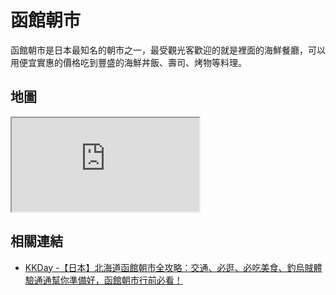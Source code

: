 # 函館朝市

函館朝市是日本最知名的朝市之一，最受觀光客歡迎的就是裡面的海鮮餐廳，可以用便宜實惠的價格吃到豐盛的海鮮丼飯、壽司、烤物等料理。

## 地圖

<iframe src="https://www.google.com/maps/embed?pb=!1m18!1m12!1m3!1d11902.31588706483!2d140.70709101911027!3d41.77273453020966!2m3!1f0!2f0!3f0!3m2!1i1024!2i768!4f13.1!3m3!1m2!1s0x5f9ef3a1fe8c2b21%3A0x57cc8ffd8efea99e!2sDonburi%20Yokocho%20Seafood%20restaurant%20avenue%20(hakodate%20morning%20market)!5e0!3m2!1sen!2stw!4v1690556362220!5m2!1sen!2stw" allowfullscreen="" loading="lazy" referrerpolicy="no-referrer-when-downgrade"></iframe>

## 相關連結

- [KKDay -【日本】北海道函館朝市全攻略：交通、必逛、必吃美食、釣烏賊體驗通通幫你準備好，函館朝市行前必看！](https://www.kkday.com/zh-tw/blog/46633/asia-japan-hakodate-morning-market)
